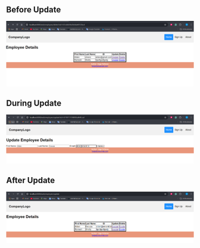 ## Before Update 

![](images/1.png)

## During Update 

![](images/2.png)

## After Update 

![](images/3.png)
